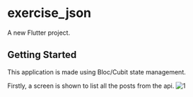 # exercise_json

A new Flutter project.

## Getting Started

This application is made using Bloc/Cubit state management.

Firstly, a screen is shown to list all the posts from the api.
![1](https://github.com/dikshyaBajracharya22/ExerciseJsonApi/assets/92141558/796d251b-fff7-47bf-a184-e72742683543)
